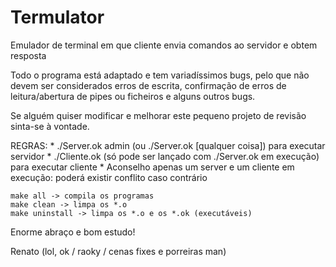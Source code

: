 # Termulator
Emulador de terminal em que cliente envia comandos ao servidor e obtem resposta

Todo o programa está adaptado e tem variadíssimos bugs, pelo que não devem ser considerados erros de escrita, confirmação de erros de leitura/abertura de pipes ou ficheiros e alguns outros bugs.

Se alguém quiser modificar e melhorar este pequeno projeto de revisão sinta-se à vontade.

REGRAS:
	* ./Server.ok admin (ou ./Server.ok [qualquer coisa]) para executar servidor
	* ./Cliente.ok (só pode ser lançado com ./Server.ok em execução) para executar cliente
	* Aconselho apenas um server e um cliente em execução: poderá existir conflito caso contrário
  
	make all -> compila os programas
	make clean -> limpa os *.o
	make uninstall -> limpa os *.o e os *.ok (executáveis)
  
Enorme abraço e bom estudo!

Renato (lol, ok / raoky / cenas fixes e porreiras man)
